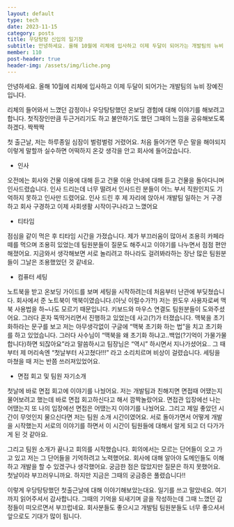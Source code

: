 ```yaml
---
layout: default
type: tech
date: 2023-11-15
category: posts
title: 우당탕탕 신입의 일기장
subtitle: 안녕하세요. 올해 10월에 리체에 입사하고 이제 두달이 되어가는 개발팀의 뉴비 장예진입니다. 리체의 들어와서 느꼈던 감정이나 우당탕탕했던 온보딩 경험에 대해 이야기를 해보려고 합니다.
member: 110
post-header: true
header-img: /assets/img/liche.png
---
```


안녕하세요. 올해 10월에 리체에 입사하고 이제 두달이 되어가는 개발팀의 뉴비 장예진입니다.

리체의 들어와서 느꼈던 감정이나 우당탕탕했던 온보딩 경험에 대해 이야기를 해보려고 합니다. 첫직장인만큼 두근거리기도 하고 불안하기도 했던 그때의 느낌을 공유해보도록 하겠다. 짝짝짝

첫 출근날, 저는 하루종일 심잠이 벌렁벌렁 거렸어요. 처음 들어가면 무슨 말을 해야되지 이렇게 말할까 실수하면 어떡하지 온갖 생각을 안고 회사에 들어갔습니다.

- 인사

오전에는 회사와 건물 이용에 대해 듣고 건물 이용 안내에 대해 듣고 건물을 돌아다니며 인사드렸습니다. 인사 드리는데 너무 떨려서 인사드린 분들이 어느 부서 직원인지도 기억하지 못하고 인사만 드렸어요. 인사 드린 후 제 자리에 앉아서 개발팀 일하는 거 구경하고 회사 구경하고 이제 사회생활 시작이구나라고 느꼈어요

- 티타임

점심을 같이 먹은 후 티타임 시간을 가졌습니다. 제가 부끄러움이 많아서 조용히 카페라떼를 먹으며 조용히 있었는데 팀원분들이 질문도 해주시고 이야기를 나누면서 점점 편안해졌어요. 지금와서 생각해보면 서로 놀리려고 하나라도 걸려봐라하는 장난 많은 팀원분들이 그날은 조용했었던 것 같네요.

- 컴퓨터 세팅

노트북을 받고 온보딩 가이드를 보며 세팅을 시작하려는데 처음부터 난관에 부딪쳤습니다. 회사에서 준 노트북이 맥북이였습니다.(아닛 이럴수가?!) 저는 윈도우 사용자로써 맥북 사용법을 하~나도 모르기 때문입니다. 키보드와 마우스 연결도 팀원분들이 도와주셨어요. 그러다 혼자 뚝딱거리면서 진행하고 있었는데 사고(?)가 터졌습니다. 맥북을 초기화하라는 문구를 보고 저는 아무생각없이 구글에 “맥북 초기화 하는 법”을 치고 초기화를 하고 있었습니다. 그러다 사수님이 “맥북을 왜 초기화 하냐고..백업(?기억이 가물가물합니다)하면 되잖아요”라고 말씀하시고 팀장님은 “역시” 하시면서 지나가셨어요.. 그 때부터 제 머리속엔 “첫날부터 사고쳤다!!!” 라고 소리치르며 비상이 걸렸습니다. 세팅을 마쳤을 때 저는 반쯤 쓰러져있었어요.

- 면접 회고 및 팀원 자기소개

첫날에 바로 면접 회고에 이야기를 나눴어요. 저는 개발팀과 친해지면 면접때 어땠는지 물어보려고 했는데 바로 면접 회고하신다고 해서 깜짝놀랐어요. 면접관 입장에선 나는 어땠는지 또 나의 입장에선 면접은 어땠는지 이야기를 나눴어요. 그리고 제일 좋았던 시간이 무엇인지 물으신다면 저는 팀원 소개 시간이였어요. 서로 돌아가면서 어떻게 개발을 시작했는지 서로의 이야기를 하면서 이 시간이 팀원들에 대해서 알게 되고 더 다가가게 된 것 같아요.

그리고 팀원 소개가 끝나고 회의를 시작했습니다. 회의에서는 모르는 단어들이 오고 가고 있고 저는 그 단어들을 기억하려고 노력했어요. 회사에 대해 알아야 도메인들도 이해하고 개발을 할 수 있겠구나 생각했어요. 궁금한 점은 많았지만 질문은 하지 못했어요. 첫날이라 부끄러우니까요. 하지만 지금은 그때의 궁금증은 풀렸습니다!!

이렇게 우당탕탕했던 첫출근날에 대해 이야기해보았는대요. 일기를 쓰고 말았네요. 여기까지 읽어주셔서 감사합니다. 그때의 기억을 되새기며 글을 작성하는데 그때 느꼈던 감정들이 떠오르면서 부끄럽네요. 회사분들도 좋으시고 개발팀 팀원분들도 너무 좋으셔서 앞으로도 기대가 많이 됩니다.
